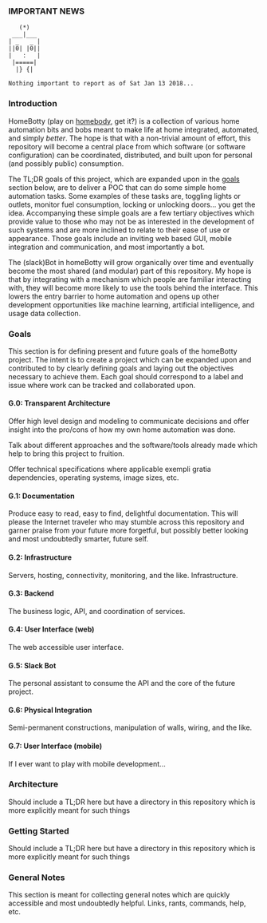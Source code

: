 ### IMPORTANT NEWS
```
   (*)
 ___|___
| _   _ |
||0| |0||
|   :   |
 |=====|
  |} {|

Nothing important to report as of Sat Jan 13 2018...
```

### Introduction
HomeBotty (play on [homebody](https://www.urbandictionary.com/define.php?term=homebody), 
get it?) is a collection of various home automation bits and bobs meant to make
life at home integrated, automated, and simply _better_. The hope is that with
a non-trivial amount of effort, this repository will become a central place from
which software (or software configuration) can be coordinated, distributed, and
built upon for personal (and possibly public) consumption.

The TL;DR  goals of this project, which are expanded upon in the [goals](#goals)
section below, are to deliver a POC that can do some simple home automation tasks.
Some examples of these tasks are, toggling lights or outlets, monitor fuel 
consumption, locking or unlocking doors... you get the idea. Accompanying these
simple goals are a few tertiary objectives which provide value to those who may
not be as interested in the development of such systems and are more inclined to
relate to their ease of use or appearance. Those goals include an inviting web
based GUI, mobile integration and communication, and most importantly a bot.

The (slack)Bot in homeBotty will grow organically over time and eventually become
the most shared (and modular) part of this repository. My hope is that by
integrating with a mechanism which people are familiar interacting with, they will
become more likely to use the tools behind the interface. This lowers the entry
barrier to home automation and opens up other development opportunities like
machine learning, artificial intelligence, and usage data collection.

### Goals
This section is for defining present and future goals of the homeBotty project.
The intent is to create a project which can be expanded upon and contributed to
by clearly defining goals and laying out the objectives necessary to achieve
them. Each goal should correspond to a label and issue where work can be tracked
and collaborated upon.

#### G.0: Transparent Architecture
Offer high level design and modeling to communicate decisions and offer insight
into the pro/cons of how my own home automation was done.

Talk about different approaches and the software/tools already made which help to
bring this project to fruition.

Offer technical specifications where applicable exempli gratia dependencies,
operating systems, image sizes, etc.

#### G.1: Documentation
Produce easy to read, easy to find, delightful documentation. This will please
the Internet traveler who may stumble across this repository and garner praise
from your future more forgetful, but possibly better looking and most undoubtedly
smarter, future self.

#### G.2: Infrastructure
Servers, hosting, connectivity, monitoring, and the like. Infrastructure.

#### G.3: Backend
The business logic, API, and coordination of services.

#### G.4: User Interface (web)
The web accessible user interface.

#### G.5: Slack Bot
The personal assistant to consume the API and the core of the future project.

#### G.6: Physical Integration
Semi-permanent constructions, manipulation of walls, wiring, and the like. 

#### G.7: User Interface (mobile)
If I ever want to play with mobile development...

### Architecture
Should include a TL;DR here but have a directory in this repository which is more
explicitly meant for such things

### Getting Started
Should include a TL;DR here but have a directory in this repository which is more
explicitly meant for such things

### General Notes
This section is meant for collecting general notes which are quickly accessible
and most undoubtedly helpful. Links, rants, commands, help, etc.